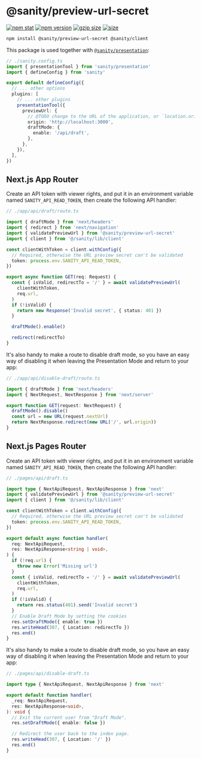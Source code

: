 # @sanity/preview-url-secret

[![npm stat](https://img.shields.io/npm/dm/@sanity/preview-url-secret.svg?style=flat-square)](https://npm-stat.com/charts.html?package=@sanity/preview-url-secret)
[![npm version](https://img.shields.io/npm/v/@sanity/preview-url-secret.svg?style=flat-square)](https://www.npmjs.com/package/@sanity/preview-url-secret)
[![gzip size][gzip-badge]][bundlephobia]
[![size][size-badge]][bundlephobia]

```sh
npm install @sanity/preview-url-secret @sanity/client
```

This package is used together with [`@sanity/presentation`]:

```ts
// ./sanity.config.ts
import { presentationTool } from 'sanity/presentation'
import { defineConfig } from 'sanity'

export default defineConfig({
  // ... other options
  plugins: [
    // ... other plugins
    presentationTool({
      previewUrl: {
        // @TODO change to the URL of the application, or `location.origin` if it's an embedded Studio
        origin: 'http://localhost:3000',
        draftMode: {
          enable: '/api/draft',
        },
      },
    }),
  ],
})
```

## Next.js App Router

Create an API token with viewer rights, and put it in an environment variable named `SANITY_API_READ_TOKEN`, then create the following API handler:

```ts
// ./app/api/draft/route.ts

import { draftMode } from 'next/headers'
import { redirect } from 'next/navigation'
import { validatePreviewUrl } from '@sanity/preview-url-secret'
import { client } from '@/sanity/lib/client'

const clientWithToken = client.withConfig({
  // Required, otherwise the URL preview secret can't be validated
  token: process.env.SANITY_API_READ_TOKEN,
})

export async function GET(req: Request) {
  const { isValid, redirectTo = '/' } = await validatePreviewUrl(
    clientWithToken,
    req.url,
  )
  if (!isValid) {
    return new Response('Invalid secret', { status: 401 })
  }

  draftMode().enable()

  redirect(redirectTo)
}
```

It's also handy to make a route to disable draft mode, so you have an easy way of disabling it when leaving the Presentation Mode and return to your app:

```ts
// ./app/api/disable-draft/route.ts

import { draftMode } from 'next/headers'
import { NextRequest, NextResponse } from 'next/server'

export function GET(request: NextRequest) {
  draftMode().disable()
  const url = new URL(request.nextUrl)
  return NextResponse.redirect(new URL('/', url.origin))
}
```

## Next.js Pages Router

Create an API token with viewer rights, and put it in an environment variable named `SANITY_API_READ_TOKEN`, then create the following API handler:

```ts
// ./pages/api/draft.ts

import type { NextApiRequest, NextApiResponse } from 'next'
import { validatePreviewUrl } from '@sanity/preview-url-secret'
import { client } from '@/sanity/lib/client'

const clientWithToken = client.withConfig({
  // Required, otherwise the URL preview secret can't be validated
  token: process.env.SANITY_API_READ_TOKEN,
})

export default async function handler(
  req: NextApiRequest,
  res: NextApiResponse<string | void>,
) {
  if (!req.url) {
    throw new Error('Missing url')
  }
  const { isValid, redirectTo = '/' } = await validatePreviewUrl(
    clientWithToken,
    req.url,
  )
  if (!isValid) {
    return res.status(401).send('Invalid secret')
  }
  // Enable Draft Mode by setting the cookies
  res.setDraftMode({ enable: true })
  res.writeHead(307, { Location: redirectTo })
  res.end()
}
```

It's also handy to make a route to disable draft mode, so you have an easy way of disabling it when leaving the Presentation Mode and return to your app:

```ts
// ./pages/api/disable-draft.ts

import type { NextApiRequest, NextApiResponse } from 'next'

export default function handler(
  _req: NextApiRequest,
  res: NextApiResponse<void>,
): void {
  // Exit the current user from "Draft Mode".
  res.setDraftMode({ enable: false })

  // Redirect the user back to the index page.
  res.writeHead(307, { Location: '/' })
  res.end()
}
```

[`@sanity/presentation`]: ../packages/presentation/README.md
[gzip-badge]: https://img.shields.io/bundlephobia/minzip/@sanity/preview-url-secret?label=gzip%20size&style=flat-square
[size-badge]: https://img.shields.io/bundlephobia/min/@sanity/preview-url-secret?label=size&style=flat-square
[bundlephobia]: https://bundlephobia.com/package/@sanity/preview-url-secret
